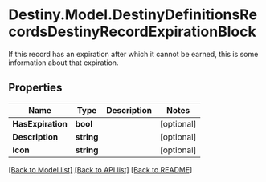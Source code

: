 # Destiny.Model.DestinyDefinitionsRecordsDestinyRecordExpirationBlock
If this record has an expiration after which it cannot be earned, this is some information about that expiration.

## Properties

Name | Type | Description | Notes
------------ | ------------- | ------------- | -------------
**HasExpiration** | **bool** |  | [optional] 
**Description** | **string** |  | [optional] 
**Icon** | **string** |  | [optional] 

[[Back to Model list]](../README.md#documentation-for-models) [[Back to API list]](../README.md#documentation-for-api-endpoints) [[Back to README]](../README.md)

